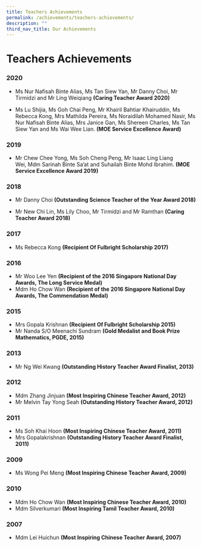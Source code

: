 ```yaml
---
title: Teachers Achievements
permalink: /achievements/teachers-achievements/
description: ""
third_nav_title: Our Achievements
---
```

# **Teachers Achievements**

  

### 2020

*   Ms Nur Nafisah Binte Alias, Ms Tan Siew Yan, Mr Danny Choi, Mr Tirmidzi and Mr Ling Weiqiang **(Caring Teacher Award 2020)**  
    
*   Ms Lu Shijia, Ms Goh Chai Peng, Mr Khairil Bahtiar Khairuddin, Ms Rebecca Kong, Mrs Mathilda Pereira, Ms Noraidilah Mohamed Nasir, Ms Nur Nafisah Binte Alias, Mrs Janice Gan, Ms Shereen Charles, Ms Tan Siew Yan and Ms Wai Wee Lian. **(MOE Service Excellence Award)**


### 2019

*   Mr Chew Chee Yong, Ms Soh Cheng Peng, Mr Isaac Ling Liang Wei, Mdm Sarinah Binte Sa’at and Suhailah Binte Mohd Ibrahim. **(MOE Service Excellence Award 2019)**
 

### 2018

*   Mr Danny Choi **(Outstanding Science Teacher of the Year Award 2018)**

*   Mr New Chi Lin, Ms Lily Choo, Mr Tirmidzi and Mr Ramthan **(Caring Teacher Award 2018)**

### 2017

*   Ms Rebecca Kong **(Recipient Of Fulbright Scholarship 2017)**

### 2016

*   Mr Woo Lee Yen **(Recipient of the 2016 Singapore National Day Awards, The Long Service Medal)**
*   Mdm Ho Chow Wan **(Recipient of the 2016 Singapore National Day Awards, The Commendation Medal)**


### 2015
  
*   Mrs Gopala Krishnan **(Recipient Of Fulbright Scholarship 2015)**
*   Mr Nanda S/O Meenachi Sundram **(Gold Medalist and Book Prize Mathematics, PGDE, 2015)**

### 2013

*   Mr Ng Wei Kwang **(Outstanding History Teacher Award Finalist, 2013)**

### 2012

*   Mdm Zhang Jinjuan **(Most Inspiring Chinese Teacher Award, 2012)**
*   Mr Melvin Tay Yong Seah **(Outstanding History Teacher Award, 2012)**

### 2011

*   Ms Soh Khai Hoon **(Most Inspiring Chinese Teacher Award, 2011)**
*   Mrs Gopalakrishnan **(Outstanding History Teacher Award Finalist, 2011)**

### 2009

*   Ms Wong Pei Meng **(Most Inspiring Chinese Teacher Award, 2009)**

### 2010

*   Mdm Ho Chow Wan **(Most Inspiring Chinese Teacher Award, 2010)**
*   Mdm Silverkumari **(Most Inspiring Tamil Teacher Award, 2010)**

### 2007

*   Mdm Lei Huichun **(Most Inspiring Chinese Teacher Award, 2007)**